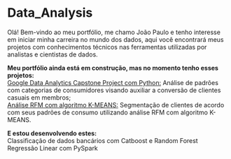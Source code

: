 # Data_Analysis   
Olá! Bem-vindo ao meu portfólio, me chamo João Paulo e tenho interesse em iniciar minha carreira no mundo dos dados, aqui você encontrará meus projetos com conhecimentos técnicos nas ferramentas utilizadas por analistas e cientistas de dados.   
    
**Meu portfólio ainda está em construção, mas no momento tenho esses projetos:**     
[Google Data Analytics Capstone Project com Python:](https://github.com/Joao-Paulo-Mariz/Data_Analysis/tree/main/google_capstone) Análise de padrões com categorias de consumidores visando auxiliar a conversão de clientes casuais em membros;       
[Análise RFM com algoritmo K-MEANS:](https://nbviewer.org/github/Joao-Paulo-Mariz/Data_Analysis/blob/main/RFM/rfm.ipynb) Segmentação de clientes de acordo com seus padrões de consumo utilizando análise RFM com algoritmo K-MEANS.   

**E estou desenvolvendo estes:**     
Classificação de dados bancários com Catboost e Random Forest
Regressão Linear com PySpark
